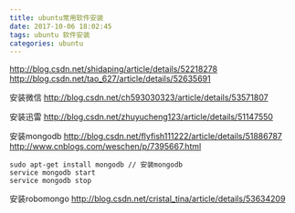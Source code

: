 ```yaml
---
title: ubuntu常用软件安装
date: 2017-10-06 18:02:45
tags: ubuntu 软件安装
categories: ubuntu
---
```




http://blog.csdn.net/shidaping/article/details/52218278
http://blog.csdn.net/tao_627/article/details/52635691



安装微信
http://blog.csdn.net/ch593030323/article/details/53571807

<!--more-->


安装迅雷
http://blog.csdn.net/zhuyucheng123/article/details/51147550


安装mongodb
http://blog.csdn.net/flyfish111222/article/details/51886787
http://www.cnblogs.com/weschen/p/7395667.html
```
sudo apt-get install mongodb // 安装mongodb
service mongodb start
service mongodb stop
```



安装robomongo
http://blog.csdn.net/cristal_tina/article/details/53634209


